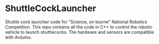 # ShuttleCockLauncher
Shuttle cock launcher code for "Science, on tourne" National Robotics Competition.
This repo contains all the code in C++ to control the robotic vehicle to launch shuttlecocks.
The hardware and sensors are compatible with Arduino.
